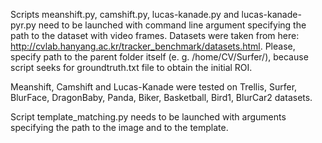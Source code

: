 Scripts meanshift.py, camshift.py, lucas-kanade.py and lucas-kanade-pyr.py need to be launched with command line argument specifying the path to the dataset with video frames.
Datasets were taken from here: http://cvlab.hanyang.ac.kr/tracker_benchmark/datasets.html.
Please, specify path to the parent folder itself (e. g. /home/CV/Surfer/), because script seeks for groundtruth.txt file to obtain the initial ROI.

Meanshift, Camshift and Lucas-Kanade were tested on Trellis, Surfer, BlurFace, DragonBaby, Panda, Biker, Basketball, Bird1, BlurCar2 datasets.

Script template_matching.py needs to be launched with arguments specifying the path to the image and to the template.
